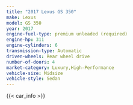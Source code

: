 ```yaml
---
title: "2017 Lexus GS 350"
make: Lexus
model: GS 350
year: 2017
engine-fuel-type: premium unleaded (required)
engine-hp: 311
engine-cylinders: 6
transmission-type: Automatic
driven-wheels: Rear wheel drive
number-of-doors: 4
market-category: Luxury,High-Performance
vehicle-size: Midsize
vehicle-style: Sedan
---
```


{{< car_info >}}
